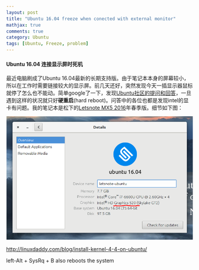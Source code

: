 ```yaml
---
layout: post
title: "Ubuntu 16.04 freeze when conected with external monitor"
mathjax: true
comments: true
category: Ubuntu
tags: [Ubuntu, Freeze, problem]
---
```


#### Ubuntu 16.04 连接显示屏时死机

  最近电脑刷成了Ubuntu 16.04最新的长期支持版。由于笔记本本身的屏幕较小，所以在工作时需要链接较大的显示屏。前几天还好，突然发现今天一插显示器鼠标就停了怎么也不能动。简单google了一下，发现[Ubuntu社区的提问和回答](http://askubuntu.com/questions/762373/laptop-freezes-after-connecting-external-monitor-since-16-04-update)，一旦遇到这样的状况就只好**硬重启**(hard reboot)。问答中的各位也都是发现intel的显卡有问题。我的笔记本是松下的[Letsnote MX5 2016](http://panasonic.jp/pc/products/mx5h/)年春季版。细节如下图：  

![](/image/Details_001.png)



http://linuxdaddy.com/blog/install-kernel-4-4-on-ubuntu/


 left-Alt + SysRq + B also reboots the system
